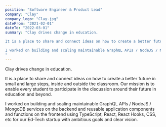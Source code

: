 ```yaml
---
position: "Software Engineer & Product Lead"
company: "Clay"
company_logo: "Clay.jpg"
dateFrom: "2021-02-01"
dateTo: "2022-03-01"
summary: "Clay drives change in education.

It is a place to share and connect ideas on how to create a better future in small and large steps, inside and outside the classroom. Our mission is to enable every student to participate in the discussion around their future in education and beyond.

I worked on building and scaling maintainable GraphQL APIs / NodeJS / MongoDB services on the backend and reusable application components and functions on the frontend using TypeScript, React, React Hooks, CSS, etc for our Ed-Tech startup with ambitious goals and clear vision.
"
---
```


Clay drives change in education.

It is a place to share and connect ideas on how to create a better future in small and large steps, inside and outside the classroom. Our mission is to enable every student to participate in the discussion around their future in education and beyond.

I worked on building and scaling maintainable GraphQL APIs / NodeJS / MongoDB services on the backend and reusable application components and functions on the frontend using TypeScript, React, React Hooks, CSS, etc for our Ed-Tech startup with ambitious goals and clear vision.
